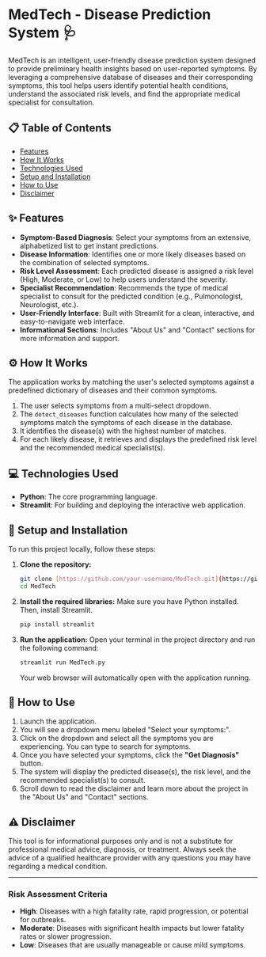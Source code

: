 # MedTech - Disease Prediction System 🩺

MedTech is an intelligent, user-friendly disease prediction system designed to provide preliminary health insights based on user-reported symptoms. By leveraging a comprehensive database of diseases and their corresponding symptoms, this tool helps users identify potential health conditions, understand the associated risk levels, and find the appropriate medical specialist for consultation.



## 📋 Table of Contents

- [Features](#-features)
- [How It Works](#-how-it-works)
- [Technologies Used](#-technologies-used)
- [Setup and Installation](#-setup-and-installation)
- [How to Use](#-how-to-use)
- [Disclaimer](#%EF%B8%8F-disclaimer)

## ✨ Features

-   **Symptom-Based Diagnosis**: Select your symptoms from an extensive, alphabetized list to get instant predictions.
-   **Disease Information**: Identifies one or more likely diseases based on the combination of selected symptoms.
-   **Risk Level Assessment**: Each predicted disease is assigned a risk level (High, Moderate, or Low) to help users understand the severity.
-   **Specialist Recommendation**: Recommends the type of medical specialist to consult for the predicted condition (e.g., Pulmonologist, Neurologist, etc.).
-   **User-Friendly Interface**: Built with Streamlit for a clean, interactive, and easy-to-navigate web interface.
-   **Informational Sections**: Includes "About Us" and "Contact" sections for more information and support.

## ⚙️ How It Works

The application works by matching the user's selected symptoms against a predefined dictionary of diseases and their common symptoms.

1.  The user selects symptoms from a multi-select dropdown.
2.  The `detect_diseases` function calculates how many of the selected symptoms match the symptoms of each disease in the database.
3.  It identifies the disease(s) with the highest number of matches.
4.  For each likely disease, it retrieves and displays the predefined risk level and the recommended medical specialist(s).

## 💻 Technologies Used

-   **Python**: The core programming language.
-   **Streamlit**: For building and deploying the interactive web application.

## 🚀 Setup and Installation

To run this project locally, follow these steps:

1.  **Clone the repository:**
    ```sh
    git clone [https://github.com/your-username/MedTech.git](https://github.com/your-username/MedTech.git)
    cd MedTech
    ```

2.  **Install the required libraries:**
    Make sure you have Python installed. Then, install Streamlit.
    ```sh
    pip install streamlit
    ```

3.  **Run the application:**
    Open your terminal in the project directory and run the following command:
    ```sh
    streamlit run MedTech.py
    ```
    Your web browser will automatically open with the application running.

## 📖 How to Use

1.  Launch the application.
2.  You will see a dropdown menu labeled "Select your symptoms:".
3.  Click on the dropdown and select all the symptoms you are experiencing. You can type to search for symptoms.
4.  Once you have selected your symptoms, click the **"Get Diagnosis"** button.
5.  The system will display the predicted disease(s), the risk level, and the recommended specialist(s) to consult.
6.  Scroll down to read the disclaimer and learn more about the project in the "About Us" and "Contact" sections.

## ⚠️ Disclaimer

This tool is for informational purposes only and is not a substitute for professional medical advice, diagnosis, or treatment. Always seek the advice of a qualified healthcare provider with any questions you may have regarding a medical condition.

---

### Risk Assessment Criteria

-   **High**: Diseases with a high fatality rate, rapid progression, or potential for outbreaks.
-   **Moderate**: Diseases with significant health impacts but lower fatality rates or slower progression.
-   **Low**: Diseases that are usually manageable or cause mild symptoms.
